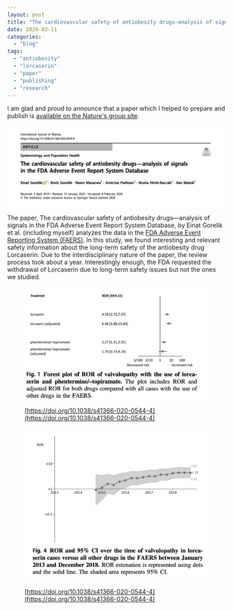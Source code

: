 ```yaml
---
layout: post
title: "The cardiovascular safety of antiobesity drugs—analysis of signals in the FDA Adverse Event Report System Database"
date: 2020-03-11
categories: 
  - "blog"
tags: 
  - "antiobesity"
  - "lorcaserin"
  - "paper"
  - "publishing"
  - "research"
---
```


I am glad and proud to announce that a paper which I helped to prepare and publish is [available on the Nature's group site](https://www.nature.com/articles/s41366-020-0544-4.epdf?author_access_token=RXMXSRvoJWIqxNm4TTTGm9RgN0jAjWel9jnR3ZoTv0N6F0ImkFYs8yHy8-dut4O8nM-qc-1iv3UbWYKoXALUQv8giNE6RrCUHjE-vKYFJOx9MuFUBpaArgVeNnOkZuzjNYwBtm19ZkWl3DveeFUTPA%3D%3D).

[![](/assets/images/2020/03/image-5.png?w=1024)](https://www.nature.com/articles/s41366-020-0544-4.epdf?author_access_token=RXMXSRvoJWIqxNm4TTTGm9RgN0jAjWel9jnR3ZoTv0N6F0ImkFYs8yHy8-dut4O8nM-qc-1iv3UbWYKoXALUQv8giNE6RrCUHjE-vKYFJOx9MuFUBpaArgVeNnOkZuzjNYwBtm19ZkWl3DveeFUTPA%3D%3D)

The paper, The cardiovascular safety of antiobesity drugs—analysis of signals in the FDA Adverse Event Report System Database, by Einat Gorelik et al. (including myself) analyzes the data in the [FDA Adverse Event Reporting System (FAERS)](https://www.fda.gov/drugs/questions-and-answers-fdas-adverse-event-reporting-system-faers/fda-adverse-event-reporting-system-faers-public-dashboard). In this study, we found interesting and relevant safety information about the long-term safety of the antiobesity drug Lorcaserin. Due to the interdisciplinary nature of the paper, the review process took about a year. Interestingly enough, the FDA requested the withdrawal of Lorcaserin due to long-term safety issues but not the ones we studied.

<figure>

![](/assets/images/2020/03/image-11.png?w=778)

<figcaption>

[https://doi.org/10.1038/s41366-020-0544-4](https://doi.org/10.1038/s41366-020-0544-4)

</figcaption>

</figure>

<figure>

![](/assets/images/2020/03/image-10.png?w=780)

<figcaption>

[https://doi.org/10.1038/s41366-020-0544-4](https://doi.org/10.1038/s41366-020-0544-4)

</figcaption>

</figure>
